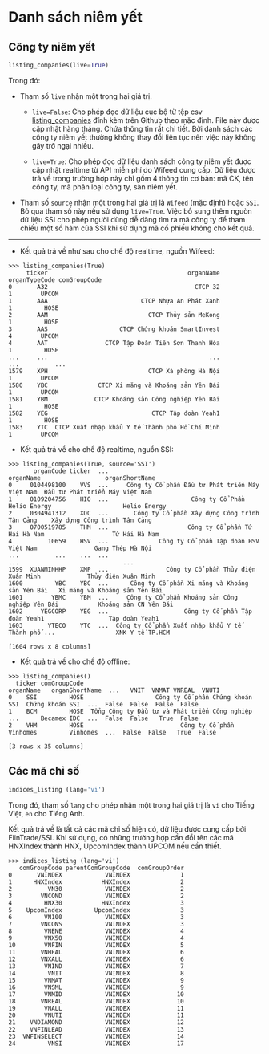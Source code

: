 # Danh sách niêm yết

## Công ty niêm yết
```python
listing_companies(live=True)
```

Trong đó: 

- Tham số `live` nhận một trong hai giá trị.
  - `live=False`: Cho phép đọc dữ liệu cục bộ từ tệp csv [listing_companies](https://raw.githubusercontent.com/thinh-vu/vnstock/legacy/data/listing_companies_enhanced-2023.csv) đính kèm trên Github theo mặc định. File này được cập nhật hàng tháng. Chứa thông tin rất chi tiết. Bởi danh sách các công ty niêm yết thường không thay đổi liên tục nên việc này không gây trở ngại nhiều.

  - `live=True`: Cho phép đọc dữ liệu danh sách công ty niêm yết được cập nhật realtime từ API miễn phí do Wifeed cung cấp. Dữ liệu được trả về trong trường hợp này chỉ gồm 4 thông tin cơ bản: mã CK, tên công ty, mã phân loại công ty, sàn niêm yết.

- Tham số `source` nhận một trong hai giá trị là `Wifeed` (mặc định) hoặc `SSI`. Bỏ qua tham số này nếu sử dụng `live=True`. Việc bổ sung thêm nguòn dữ liệu SSI cho phép người dùng dễ dàng tìm ra mã công ty để tham chiếu một số hàm của SSI khi sử dụng mã cổ phiếu không cho kết quả.

---

- Kết quả trả về như sau cho chế độ realtime, nguồn Wifeed:

```shell
>>> listing_companies(True)
     ticker                                       organName  organTypeCode comGroupCode
0       A32                                         CTCP 32              1        UPCOM
1       AAA                          CTCP Nhựa An Phát Xanh              1         HOSE
2       AAM                            CTCP Thủy sản MeKong              1         HOSE
3       AAS                    CTCP Chứng khoán SmartInvest              4        UPCOM
4       AAT                CTCP Tập Đoàn Tiên Sơn Thanh Hóa              1         HOSE
...     ...                                             ...            ...          ...
1579    XPH                            CTCP Xà phòng Hà Nội              1        UPCOM
1580    YBC              CTCP Xi măng và Khoáng sản Yên Bái              1        UPCOM
1581    YBM             CTCP Khoáng sản Công nghiệp Yên Bái              1         HOSE
1582    YEG                             CTCP Tập đoàn Yeah1              1         HOSE
1583    YTC  CTCP Xuất nhập khẩu Y tế Thành phố Hồ Chí Minh              1        UPCOM
```

- Kết quả trả về cho chế độ realtime, nguồn SSI:

```shell
>>> listing_companies(True, source='SSI')
       organCode ticker  ...                                          organName                  organShortName
0     0104498100    VVS  ...     Công ty Cổ phần Đầu tư Phát triển Máy Việt Nam  Đầu tư Phát triển Máy Việt Nam
1     0109204756    HIO  ...                       Công ty Cổ Phần Helio Energy                    Helio Energy
2     0304941312    XDC  ...       Công ty Cổ phần Xây dựng Công trình Tân Cảng    Xây dựng Công trình Tân Cảng
3     0700519785    THM  ...                      Công ty Cổ phần Tứ Hải Hà Nam                   Tứ Hải Hà Nam
4          10659    HSV  ...              Công ty Cổ phần Tập đoàn HSV Việt Nam                Gang Thép Hà Nội
...          ...    ...  ...                                                ...                             ...
1599  XUANMINHHP    XMP  ...                Công ty Cổ phần Thủy điện Xuân Minh             Thủy điện Xuân Minh
1600         YBC    YBC  ...      Công ty Cổ phần Xi măng và Khoáng sản Yên Bái   Xi măng và Khoáng sản Yên Bái
1601        YBMC    YBM  ...     Công ty Cổ phần Khoáng sản Công nghiệp Yên Bái           Khoáng sản CN Yên Bái
1602     YEGCORP    YEG  ...                     Công ty Cổ phần Tập đoàn Yeah1                  Tập đoàn Yeah1
1603       YTECO    YTC  ...  Công ty Cổ phần Xuất nhập khẩu Y tế Thành phố ...                 XNK Y tế TP.HCM

[1604 rows x 8 columns]

```

- Kết quả trả về cho chế độ offline:

```shell
>>> listing_companies()
  ticker comGroupCode                                          organName   organShortName  ...   VNIT  VNMAT VNREAL  VNUTI
0    SSI         HOSE                    Công ty Cổ phần Chứng khoán SSI  Chứng khoán SSI  ...  False  False  False  False
1    BCM         HOSE  Tổng Công ty Đầu tư và Phát triển Công nghiệp ...      Becamex IDC  ...  False  False   True  False
2    VHM         HOSE                           Công ty Cổ phần Vinhomes         Vinhomes  ...  False  False   True  False

[3 rows x 35 columns]
```

## Các mã chỉ số

```python
indices_listing (lang='vi')
```
Trong đó, tham số `lang` cho phép nhận một trong hai giá trị là `vi` cho Tiếng Việt, `en` cho Tiếng Anh.

Kết quả trả về là tất cả các mã chỉ số hiện có, dữ liệu được cung cấp bởi FiinTrade/SSI. Khi sử dụng, có những trường hợp cần đổi tên các mã HNXIndex thành HNX, UpcomIndex thành UPCOM nếu cần thiết.

```shell
>>> indices_listing (lang='vi')
   comGroupCode parentComGroupCode  comGroupOrder
0       VNINDEX            VNINDEX              1
1      HNXIndex           HNXIndex              2
2          VN30            VNINDEX              2
3        VNCOND            VNINDEX              2
4         HNX30           HNXIndex              3
5    UpcomIndex         UpcomIndex              3
6         VN100            VNINDEX              3
7        VNCONS            VNINDEX              3
8         VNENE            VNINDEX              4
9         VNX50            VNINDEX              4
10        VNFIN            VNINDEX              5
11       VNHEAL            VNINDEX              6
12       VNXALL            VNINDEX              6
13        VNIND            VNINDEX              7
14         VNIT            VNINDEX              8
15        VNMAT            VNINDEX              9
16        VNSML            VNINDEX              9
17        VNMID            VNINDEX             10
18       VNREAL            VNINDEX             10
19        VNALL            VNINDEX             11
20        VNUTI            VNINDEX             11
21    VNDIAMOND            VNINDEX             12
22    VNFINLEAD            VNINDEX             13
23  VNFINSELECT            VNINDEX             14
24         VNSI            VNINDEX             17
```